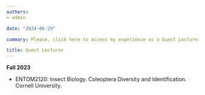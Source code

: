 ```yaml
---
authors:
- admin

date: "2024-06-29"

summary: Please, click here to access my experience as a Guest Lecturer.

title: Guest Lecturer
---
```


**Fall 2023**	
 - ENTOM2120: Insect Biology. Coleoptera Diversity and Identification. Cornell University.